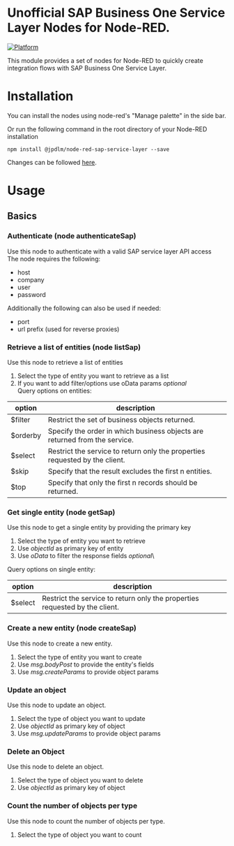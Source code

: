 <!-- [![NPM version][npm-version-image]][npm-url]
[![NPM downloads per month][npm-downloads-month-image]][npm-url]
[![NPM downloads total][npm-downloads-total-image]][npm-url]
[![MIT License][license-image]][license-url] -->

# Unofficial SAP Business One Service Layer Nodes for Node-RED.

[![Platform](https://img.shields.io/badge/platform-Node--RED-red)](https://nodered.org)

This module provides a set of nodes for Node-RED to quickly create integration flows with SAP Business One Service Layer.

# Installation

You can install the nodes using node-red's "Manage palette" in the side bar.

Or run the following command in the root directory of your Node-RED installation

    npm install @jpdlm/node-red-sap-service-layer --save

Changes can be followed [here](/CHANGELOG.md).

# Usage

## Basics

### Authenticate (node authenticateSap)

Use this node to authenticate with a valid SAP service layer API access\
The node requires the following:

- host
- company
- user
- password

Additionally the following can also be used if needed:

- port
- url prefix (used for reverse proxies)

### Retrieve a list of entities (node listSap)

Use this node to retrieve a list of entities

1. Select the type of entity you want to retrieve as a list
2. If you want to add filter/options use oData params _optional_\
   Query options on entities:

| option   | description                                                                 |
| -------- | --------------------------------------------------------------------------- |
| $filter  | Restrict the set of business objects returned.                              |
| $orderby | Specify the order in which business objects are returned from the service.  |
| $select  | Restrict the service to return only the properties requested by the client. |
| $skip    | Specify that the result excludes the first n entities.                      |
| $top     | Specify that only the first n records should be returned.                   |

### Get single entity (node getSap)

Use this node to get a single entity by providing the primary key

1. Select the type of entity you want to retrieve
2. Use _objectId_ as primary key of entity
3. Use _oData_ to filter the response fields _optional_\

Query options on single entity:

| option  | description                                                                 |
| ------- | --------------------------------------------------------------------------- |
| $select | Restrict the service to return only the properties requested by the client. |

### Create a new entity (node createSap)

Use this node to create a new entity.

1. Select the type of entity you want to create
2. Use _msg.bodyPost_ to provide the entity's fields
3. Use _msg.createParams_ to provide object params

### Update an object

Use this node to update an object.

1. Select the type of object you want to update
2. Use _objectId_ as primary key of object
3. Use _msg.updateParams_ to provide object params

### Delete an Object

Use this node to delete an object.

1. Select the type of object you want to delete
2. Use _objectId_ as primary key of object

### Count the number of objects per type

Use this node to count the number of objects per type.

1. Select the type of object you want to count

